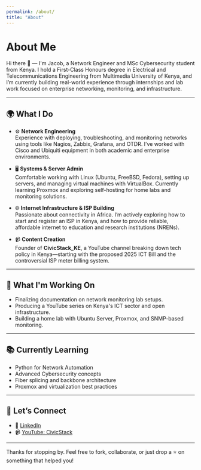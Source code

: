 ```yaml
---
permalink: /about/
title: "About"
---
```





# About Me

Hi there 👋 — I'm Jacob, a Network Engineer and MSc Cybersecurity student from Kenya. I hold a First-Class Honours degree in Electrical and Telecommunications Engineering from Multimedia University of Kenya, and I’m currently building real-world experience through internships and lab work focused on enterprise networking, monitoring, and infrastructure.

---

## 🌍 What I Do

- ⚙️ **Network Engineering**  
  Experience with deploying, troubleshooting, and monitoring networks using tools like Nagios, Zabbix, Grafana, and OTDR. I’ve worked with Cisco and Ubiquiti equipment in both academic and enterprise environments.

- 🖥️ **Systems & Server Admin**  
  Comfortable working with Linux (Ubuntu, FreeBSD, Fedora), setting up servers, and managing virtual machines with VirtualBox. Currently learning Proxmox and exploring self-hosting for home labs and monitoring solutions.

- 🌐 **Internet Infrastructure & ISP Building**  
  Passionate about connectivity in Africa. I’m actively exploring how to start and register an ISP in Kenya, and how to provide reliable, affordable internet to education and research institutions (NRENs).

- 📹 **Content Creation**  
  Founder of **CivicStack_KE**, a YouTube channel breaking down tech policy in Kenya—starting with the proposed 2025 ICT Bill and the controversial ISP meter billing system.

---

## 📌 What I'm Working On

- Finalizing documentation on network monitoring lab setups.
- Producing a YouTube series on Kenya's ICT sector and open infrastructure.
- Building a home lab with Ubuntu Server, Proxmox, and SNMP-based monitoring.

---

## 📚 Currently Learning

- Python for Network Automation
- Advanced Cybersecurity concepts
- Fiber splicing and backbone architecture
- Proxmox and virtualization best practices

---

## 💬 Let’s Connect

- 🔗 [LinkedIn](https://linkedin.com/in/jacob_omondi)
- 📹 [YouTube: CivicStack](https://youtube.com/CivicStack_KE)

---

Thanks for stopping by. Feel free to fork, collaborate, or just drop a ⭐ on something that helped you!
